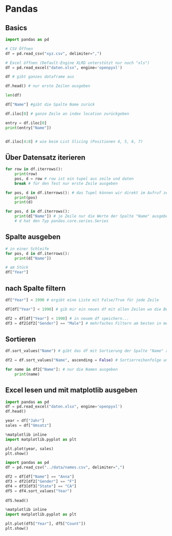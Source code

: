 # Pandas

## Basics

```python
import pandas as pd

# CSV Öffnen
df = pd.read_csv("xyz.csv", delimiter=",")

# Excel öffnen (Default-Engine XLRD unterstützt nur noch "xls")
df = pd.read_excel("daten.xlsx", engine='openpyxl')

df # gibt ganzes dataframe aus

df.head() # nur erste Zeilen ausgeben

len(df)

df["Name"] #gibt die Spalte Name zurück

df.iloc[0] # ganze Zeile an index location zurückgeben

entry = df.iloc[0]
print(entry["Name"])


df.iloc[4:8] # wie beim List Slicing (Positionen 4, 5, 6, 7)

```

## Über Datensatz iterieren

```python
for row in df.iterrows():
    print(row) 
    pos, d = row # row ist ein tupel aus zeile und daten
    break # für den Test nur erste Zeile ausgeben

for pos, d in df.iterrows(): # das Tupel können wir direkt im Aufruf zerlegen
    print(pos)
    print(d)

for pos, d in df.iterrows():
    print(d["Name"]) # je Zeile nur die Werte der Spalte "Name" ausgeben
    # d hat den Typ pandas.core.series.Series
```

## Spalte ausgeben

```python
# in einer Schleife
for pos, d in df.iterrows():
    print(d["Name"])

# am Stück
df["Year"]
```

## nach Spalte filtern

```python
df["Year"] < 1990 # ergibt eine Liste mit False/True für jede Zeile

df[df["Year"] < 1990] # gib mir ein neues df mit allen Zeilen wo die Bedingung erfüllt ist und gibt es aus

df2 = df[df["Year"] < 1990] # in neuem df speichern...
df3 = df2[df2["Gender"] == "Male"] # mehrfaches Filtern am besten in mehreren Stufen...

```

## Sortieren

```python
df.sort_values("Name") # gibt das df mit Sortierung der Spalte "Name" aus

df2 = df.sort_values("Name", ascending = False) # Sortierreihenfolge umkehren

for name in df2["Name"]: # nur die Namen ausgeben
    print(name)
```

## Excel lesen und mit matplotlib ausgeben

```python
import pandas as pd
df = pd.read_excel("daten.xlsx", engine='openpyxl')
df.head()

year = df["Jahr"]
sales = df["Umsatz"]

%matplotlib inline
import matplotlib.pyplot as plt

plt.plot(year, sales)
plt.show()

```

```python
import pandas as pd
df = pd.read_csv("../data/names.csv", delimiter=",")

df2 = df[df["Name"] == "Anna"]
df3 = df2[df2["Gender"] == "F"] 
df4 = df3[df3["State"] == "CA"]
df5 = df4.sort_values("Year")
         
df5.head()

%matplotlib inline
import matplotlib.pyplot as plt

plt.plot(df5["Year"], df5["Count"])
plt.show()
```

```python
```

```python
```

```python
```

```python
```

```python
```

```python
```

```python
```

```python
```

```python
```

```python
```

```python
```

